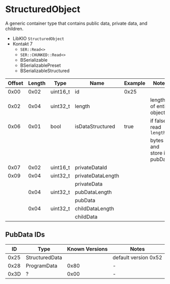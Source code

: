 # StructuredObject

A generic container type that contains public data, private data, and children.

- LibKIO `StructuredObject`
- Kontakt 7
  - `SER::Read<>`
  - `SER::CHUNKED::Read<>`
  - BSerializable
  - BSerializablePreset
  - BSerializableStructured

| Offset | Length | Type     | Name              | Example | Notes                      |
| ------ | ------ | -------- | ----------------- | ------- | -------------------------- |
| 0x00   | 0x02   | uint16_t | id                | 0x25    |                            |
| 0x02   | 0x04   | uint32_t | length            |         | length of entire object    |
| 0x06   | 0x01   | bool     | isDataStructured  | true    | if false, read `length`    |
|        |        |          |                   |         | bytes and store in pubData |
| 0x07   | 0x02   | uint16_t | privateDataId     |         |                            |
| 0x09   | 0x04   | uint32_t | privateDataLength |         |                            |
|        |        |          | privateData       |         |                            |
|        | 0x04   | uint32_t | pubDataLength     |         |                            |
|        |        |          | pubData           |         |                            |
|        | 0x04   | uint32_t | childDataLength   |         |                            |
|        |        |          | childData         |         |                            |

## PubData IDs

| ID   | Type           | Known Versions | Notes                |
| ---- | -------------- | -------------- | -------------------- |
| 0x25 | StructuredData |                | default version 0x52 |
| 0x28 | ProgramData    | 0x80           | -                    |
| 0x3D | ?              | 0x00           | -                    |
